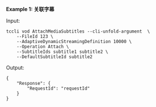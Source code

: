**Example 1: 关联字幕**



Input: 

```
tccli vod AttachMediaSubtitles --cli-unfold-argument  \
    --FileId 123 \
    --AdaptiveDynamicStreamingDefinition 10000 \
    --Operation Attach \
    --SubtitleIds subtitle1 subtitle2 \
    --DefaultSubtitleId subtitle2
```

Output: 
```
{
    "Response": {
        "RequestId": "requestId"
    }
}
```

